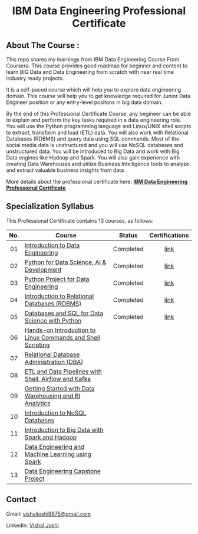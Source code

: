 <h1 align="center">IBM Data Engineering Professional Certificate</h1>

## About The Course :
This repo shares my learnings from IBM Data Engineering Course From Coursera. This course provides good roadmap for beginner and content to learn BIG Data and Data Engineering from scratch with near real time industry ready projects.

It is a self-paced course which will help you to explore data engineering domain. This course will help you to get knowledge required for Junior Data Engineer position or any entry-level positons in big data domain.

By the end of this Professional Certificate Course, any begineer can be able to explain and perform the key tasks required in a data engineering role. You will use the Python programming language and Linux/UNIX shell scripts to extract, transform and load (ETL) data. You will also work with Relational Databases (RDBMS) and query data using SQL commands. Most of the social media data is unstructured and you will use NoSQL databases and unstructured data.  You will be introduced to Big Data and work with Big Data engines like Hadoop and Spark. You will also gain experience with creating Data Warehouses and utilize Business Intelligence tools to analyze and extract valuable business insights from data .   

More details about the professional certificate here: <a href=https://www.coursera.org/professional-certificates/ibm-data-engineer><strong>IBM Data Engineering Professional Certificate</strong></a>

## Specialization Syllabus

This Professional Certificate contains 13 courses, as follows:

| No. | Course                                                               |Status| Certifications |
|:------:|----------------------------------------------------------------------------|:--:|:-------:|
| 01     | [Introduction to Data Engineering](./Course%201%20-%20Introduction%20to%20Data%20Engineering/)|Completed | [link](https://coursera.org/share/79e679c06562d16d7e853be114e6b893)
| 02     | [Python for Data Science, AI & Development](./Course%202%20-%20Python%20for%20Data%20Science%2C%20AI%20%26%20Development/)| Completed | [link](https://coursera.org/share/577c9bcf07459df260d54cce8f09469f)
| 03     | [Python Project for Data Engineering](./Course%203%20-%20Python%20Project%20for%20Data%20Engineering/)| Completed | [link](https://coursera.org/share/ac5cf41db59b19bc8711903746005386)
| 04     | [Introduction to Relational Databases (RDBMS)](./Course%204%20-%20Introduction%20to%20Relational%20Databases%20(RDBMS)/)| Completed | [link](https://www.coursera.org/account/accomplishments/verify/7K9QWSMKKE9U)
| 05     | [Databases and SQL for Data Science with Python](./Course%205%20-%20Databases%20and%20SQL%20for%20Data%20Science%20with%20Python/)| Completed | [link](https://www.coursera.org/account/accomplishments/certificate/PQNAXVZC3ZVA)
| 06     | [Hands-on Introduction to Linux Commands and Shell Scripting](./Course%206%20-%20Hands-on%20Introduction%20to%20Linux%20Commands%20and%20Shell%20Scripting/)|
| 07     | [Relational Database Administration (DBA)](./Course%207%20-%20Relational%20Database%20Administration%20(DBA)/)|
| 08     | [ETL and Data Pipelines with Shell, Airflow and Kafka](./Course%208%20-%20ETL%20and%20Data%20Pipelines%20with%20Shell%2C%20Airflow%20and%20Kafka/)|
| 09     | [Getting Started with Data Warehousing and BI Analytics](./Course%209%20-%20Getting%20Started%20with%20Data%20Warehousing%20and%20BI%20Analytics/)|
| 10     | [Introduction to NoSQL Databases](./Course%2010%20-%20Introduction%20to%20NoSQL%20Databases/)|
| 11     | [Introduction to Big Data with Spark and Hadoop](./Course%2011%20-%20Introduction%20to%20Big%20Data%20with%20Spark%20and%20Hadoop/)|
| 12     | [Data Engineering and Machine Learning using Spark](./Course%2012%20-%20Data%20Engineering%20and%20Machine%20Learning%20using%20Spark/)|
| 13     | [Data Engineering Capstone Project](./Course%2013%20-%20Data%20Engineering%20Capstone%20Project/)|

## Contact

Gmail: vishaljoshi9675@gmail.com

Linkedin: [Vishal Joshi](https://www.linkedin.com/in/vishaljoshi06/)
